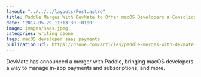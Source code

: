 ```yaml
---
layout: "../../../layouts/Post.astro"
title: Paddle Merges With DevMate to Offer macOS Developers a Consolidated Distribution Solution
date: '2017-05-29 11:13:30 +0100'
image: images/saas.jpeg
categories: writing dzone
tags: macOS developer saas payments
publication_url: https://dzone.com/articles/paddle-merges-with-devmate-offering-macos-develope
---
```


DevMate has announced a merger with Paddle, bringing macOS developers a way to manage in-app payments and subscriptions, and more.
